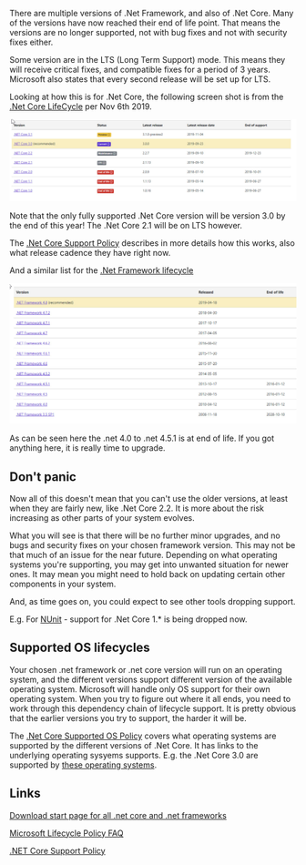 <!--# Beware of the end-of-life for .Net Framework and .Net Core versions -->

There are multiple versions of .Net Framework, and also of .Net Core.  Many of the versions have now reached their end of life point.   That means the versions are no longer supported, not with bug fixes and not with security fixes either.  

Some version are in the LTS (Long Term Support) mode.  This means they will receive critical fixes, and compatible fixes for a period of 3 years.  Microsoft also states that every second release will be set up for LTS.

Looking at how this is for .Net Core, the following screen shot is from the [.Net Core LifeCycle](https://dotnet.microsoft.com/download/dotnet-core) per Nov 6th 2019.

![](https://github.com/OsirisTerje/osiristerje.github.io/blob/master/images/2019-11-06_17-10-12.jpg)

Note that the only fully supported .Net Core version will be version 3.0 by the end of this year!  The .Net Core 2.1 will be on LTS however.  

The [.Net Core Support Policy](https://dotnet.microsoft.com/platform/support/policy/dotnet-core) describes in more details how this works, also what release cadence they have right now.

And a similar list for the [.Net Framework lifecycle](https://dotnet.microsoft.com/download/dotnet-framework)

![](https://github.com/OsirisTerje/osiristerje.github.io/blob/master/images/2019-11-06_20-56-00.jpg)

As can be seen here the .net 4.0 to .net 4.5.1 is at end of life. If you got anything here, it is really time to upgrade.

## Don't panic

Now all of this doesn't mean that you can't use the older versions, at least when they are fairly new, like .Net Core 2.2.  It is more about the risk increasing as other parts of your system evolves.

What you will see is that there will be no further minor upgrades, and no bugs and security fixes on your chosen framework version.  This may not be that much of an issue for the near future. Depending on what operating systems you're supporting, you may get into unwanted situation for newer ones.  It may mean you might need to hold back on updating certain other components in your system.

And, as time goes on, you could expect to see other tools dropping support.  

E.g. For [NUnit](https://nunit.org) - support for .Net Core 1.* is being dropped now.

## Supported OS lifecycles

Your chosen .net framework or .net core version will run on an operating system, and the different versions support different version of the available operating system.  Microsoft will handle only OS support for their own operating system. When you try to figure out where it all ends, you need to work through this dependency chain of lifecycle support.  It is pretty obvious that the earlier versions you try to support, the harder it will be.

The [.Net Core Supported OS Policy](https://github.com/dotnet/core/blob/master/os-lifecycle-policy.md) covers what operating systems are supported by the different versions of .Net Core.  It has links to the underlying operating sysyems supports.  E.g. the .Net Core 3.0 are supported by [these operating systems](https://github.com/dotnet/core/blob/master/release-notes/3.0/3.0-supported-os.md).  


## Links

[Download start page for all .net core and .net frameworks](https://dotnet.microsoft.com/download)

[Microsoft Lifecycle Policy FAQ](https://support.microsoft.com/en-us/help/17140)

[.NET Core Support Policy](https://dotnet.microsoft.com/platform/support/policy/dotnet-core)


